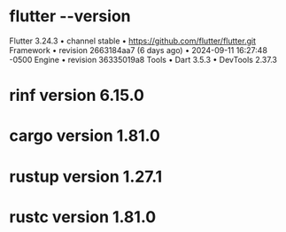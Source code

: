 # flutter --version
Flutter 3.24.3 • channel stable • https://github.com/flutter/flutter.git
Framework • revision 2663184aa7 (6 days ago) • 2024-09-11 16:27:48 -0500
Engine • revision 36335019a8
Tools • Dart 3.5.3 • DevTools 2.37.3

# rinf version 6.15.0

# cargo version 1.81.0

# rustup version 1.27.1

# rustc version 1.81.0
